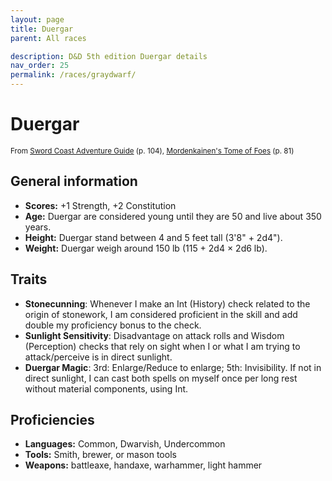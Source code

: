 ```yaml
---
layout: page
title: Duergar
parent: All races

description: D&D 5th edition Duergar details
nav_order: 25
permalink: /races/graydwarf/
---
```


# Duergar

<small>From <a target="_blank" href="https://dnd.wizards.com/products/tabletop-games/rpg-products/sc-adventurers-guide">Sword Coast Adventure Guide</a> (p. 104), <a target="_blank" href="https://dnd.wizards.com/products/tabletop-games/rpg-products/mordenkainens-tome-foes">Mordenkainen's Tome of Foes</a> (p. 81)</small>


## General information

- **Scores:** +1 Strength, +2 Constitution
- **Age:** Duergar are considered young until they are 50 and live about 350 years.
- **Height:** Duergar stand between 4 and 5 feet tall (3'8" + 2d4").
- **Weight:** Duergar weigh around 150 lb (115 + 2d4 × 2d6 lb).

## Traits

- **Stonecunning**: Whenever I make an Int (History) check related to the origin of stonework, I am considered proficient in the skill and add double my proficiency bonus to the check.
- **Sunlight Sensitivity**: Disadvantage on attack rolls and Wisdom (Perception) checks that rely on sight when I or what I am trying to attack/perceive is in direct sunlight.
- **Duergar Magic**: 3rd: Enlarge/Reduce to enlarge; 5th: Invisibility. If not in direct sunlight, I can cast both spells on myself once per long rest without material components, using Int.

## Proficiencies

- **Languages:** Common, Dwarvish, Undercommon
- **Tools:** Smith, brewer, or mason tools
- **Weapons:** battleaxe, handaxe, warhammer, light hammer